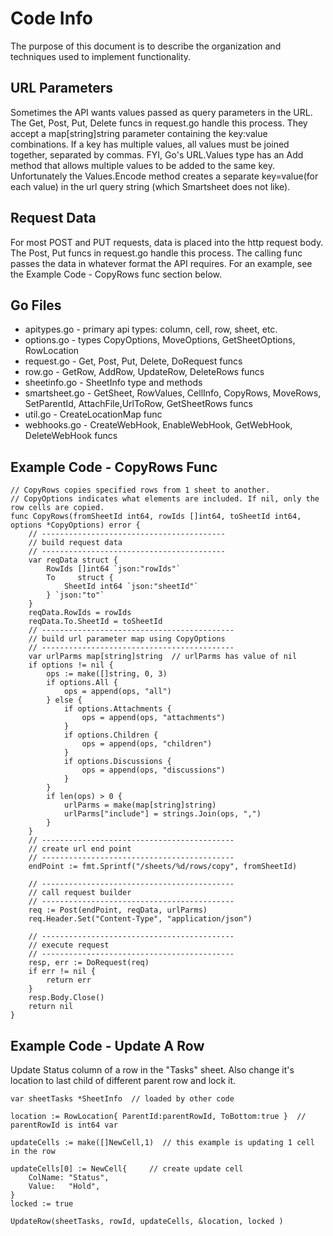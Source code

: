 # Code Info

The purpose of this document is to describe the organization and techniques used to implement functionality.

## URL Parameters
Sometimes the API wants values passed as query parameters in the URL. The Get, Post, Put, Delete funcs in request.go handle this process. They accept a map[string]string parameter containing the key:value combinations. If a key has multiple values, all values must be joined together, separated by commas. FYI, Go's URL.Values type has an Add method that allows multiple values to be added to the same key. Unfortunately the Values.Encode method creates a separate key=value(for each value) in the url query string (which Smartsheet does not like).

## Request Data
For most POST and PUT requests, data is placed into the http request body. The Post, Put funcs in request.go handle this process. The calling func passes the data in whatever format the API requires. For an example, see the Example Code - CopyRows func section below.

## Go Files

* apitypes.go - primary api types: column, cell, row, sheet, etc.
* options.go - types CopyOptions, MoveOptions, GetSheetOptions, RowLocation
* request.go - Get, Post, Put, Delete, DoRequest funcs
* row.go - GetRow, AddRow, UpdateRow, DeleteRows funcs
* sheetinfo.go - SheetInfo type and methods
* smartsheet.go - GetSheet, RowValues, CellInfo, CopyRows, MoveRows, SetParentId, AttachFile,UrlToRow, GetSheetRows funcs
* util.go - CreateLocationMap func
* webhooks.go - CreateWebHook, EnableWebHook, GetWebHook, DeleteWebHook funcs

## Example Code - CopyRows Func
```
// CopyRows copies specified rows from 1 sheet to another.
// CopyOptions indicates what elements are included. If nil, only the row cells are copied.
func CopyRows(fromSheetId int64, rowIds []int64, toSheetId int64, options *CopyOptions) error {
	// -----------------------------------------
    // build request data
    // -----------------------------------------
	var reqData struct {
		RowIds []int64 `json:"rowIds"`
		To     struct {
			SheetId int64 `json:"sheetId"`
		} `json:"to"`
	}
	reqData.RowIds = rowIds
	reqData.To.SheetId = toSheetId
	// -------------------------------------------
    // build url parameter map using CopyOptions
    // -------------------------------------------
	var urlParms map[string]string  // urlParms has value of nil
	if options != nil {
		ops := make([]string, 0, 3)
		if options.All {
			ops = append(ops, "all")
		} else {
			if options.Attachments {
				ops = append(ops, "attachments")
			}
			if options.Children {
				ops = append(ops, "children")
			}
			if options.Discussions {
				ops = append(ops, "discussions")
			}
		}
		if len(ops) > 0 {
			urlParms = make(map[string]string)
			urlParms["include"] = strings.Join(ops, ",")
		}
	}
	// -------------------------------------------
    // create url end point
    // -------------------------------------------
	endPoint := fmt.Sprintf("/sheets/%d/rows/copy", fromSheetId)

	// -------------------------------------------
    // call request builder
    // -------------------------------------------
	req := Post(endPoint, reqData, urlParms)
	req.Header.Set("Content-Type", "application/json")

	// -------------------------------------------
    // execute request
    // -------------------------------------------
	resp, err := DoRequest(req)
	if err != nil {
		return err
	}
	resp.Body.Close()
	return nil
}
```

## Example Code - Update A Row
Update Status column of a row in the "Tasks" sheet.
Also change it's location to last child of different parent row and lock it.
```
var sheetTasks *SheetInfo  // loaded by other code

location := RowLocation{ ParentId:parentRowId, ToBottom:true }  // parentRowId is int64 var

updateCells := make([]NewCell,1)  // this example is updating 1 cell in the row

updateCells[0] := NewCell{     // create update cell
    ColName: "Status",
    Value:   "Hold",
}
locked := true

UpdateRow(sheetTasks, rowId, updateCells, &location, locked )
```
